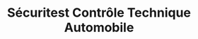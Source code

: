 ---
title: "Sécuritest Contrôle Technique Automobile"
url: /pantin/securitest-controle-technique-automobile/
shop: Autowerkstatt
---